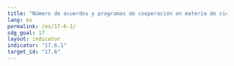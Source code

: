 ```yaml
---
title: "Número de acuerdos y programas de cooperación en materia de ciencia y tecnología celebrados entre países, desglosado por tipo de cooperación"
lang: es
permalink: /es/17-6-1/
sdg_goal: 17
layout: indicator
indicator: "17.6.1"
target_id: "17.6"
---
```


